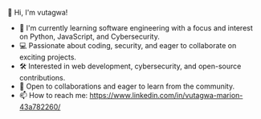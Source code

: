 👋 Hi, I'm vutagwa!

- 🌱 I'm currently learning software engineering with a focus and interest on Python, JavaScript, and Cybersecurity.
- 💻 Passionate about coding, security, and eager to collaborate on exciting projects.
- 🛠️ Interested in web development, cybersecurity, and open-source contributions.
- 🤝 Open to collaborations and eager to learn from the community.
- 📫 How to reach me: https://www.linkedin.com/in/vutagwa-marion-43a782260/

<!---
vutagwa/vutagwa is a ✨ special ✨ repository because its `README.md` (this file) appears on your GitHub profile.
You can click the Preview link to take a look at your changes.
--->
